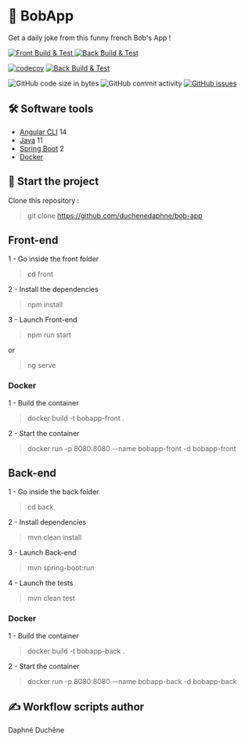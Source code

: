 # 🤣 BobApp

Get a daily joke from this funny french Bob's App !

<p>
    <a href="https://github.com/duchenedaphne/bob-app/actions/workflows/front-build-test.yml">
        <img src="https://github.com/duchenedaphne/bob-app/actions/workflows/front-build-test.yml/badge.svg" alt="Front Build & Test" style="max-width: 100%;">
    </a>
    <a href="https://github.com/duchenedaphne/bob-app/actions/workflows/back-build-test.yml">
        <img src="https://github.com/duchenedaphne/bob-app/actions/workflows/back-build-test.yml/badge.svg" alt="Back Build & Test" style="max-width: 100%;">
    </a>
</p>

<p>

[![codecov](https://codecov.io/gh/duchenedaphne/bob-app/graph/badge.svg?token=ILS80G6IS2)](https://codecov.io/gh/duchenedaphne/bob-app)
    <a href="https://github.com/duchenedaphne/bob-app/actions/workflows/sonar-cloud.yml">
        <img src="https://github.com/duchenedaphne/bob-app/actions/workflows/sonar-cloud.yml/badge.svg" alt="Back Build & Test" style="max-width: 100%;">
    </a>
</p>

<p>
    <img src="https://img.shields.io/github/languages/code-size/duchenedaphne/bob-app" alt="GitHub code size in bytes">
    <img src="https://img.shields.io/github/commit-activity/w/duchenedaphne/bob-app" alt="GitHub commit activity">
    <a href="https://github.com/duchenedaphne/bob-app/issues">
        <img src="https://img.shields.io/github/issues/duchenedaphne/bob-app" alt="GitHub issues">
    </a>
</p>

## 🛠 Software tools

- [Angular CLI](https://github.com/angular/angular-cli) 14
- [Java](https://www.oracle.com/java/technologies/downloads/) 11
- [Spring Boot](https://start.spring.io/;) 2
- [Docker](https://www.docker.com/products/docker-desktop/)

## 🛴 Start the project

Clone this repository :
> git clone https://github.com/duchenedaphne/bob-app

## Front-end 

1 - Go inside the front folder

> cd front

2 - Install the dependencies

> npm install

3 - Launch Front-end

> npm run start  

or  

> ng serve

### Docker

1 - Build the container

> docker build -t bobapp-front .  

2 - Start the container

> docker run -p 8080:8080 --name bobapp-front -d bobapp-front

## Back-end

1 - Go inside the back folder

> cd back

2 - Install dependencies

> mvn clean install

3 - Launch Back-end

>  mvn spring-boot:run

4 - Launch the tests

> mvn clean test

### Docker

1 - Build the container

> docker build -t bobapp-back .  

2 - Start the container

> docker run -p 8080:8080 --name bobapp-back -d bobapp-back 

## ✍ Workflow scripts author
Daphné Duchêne